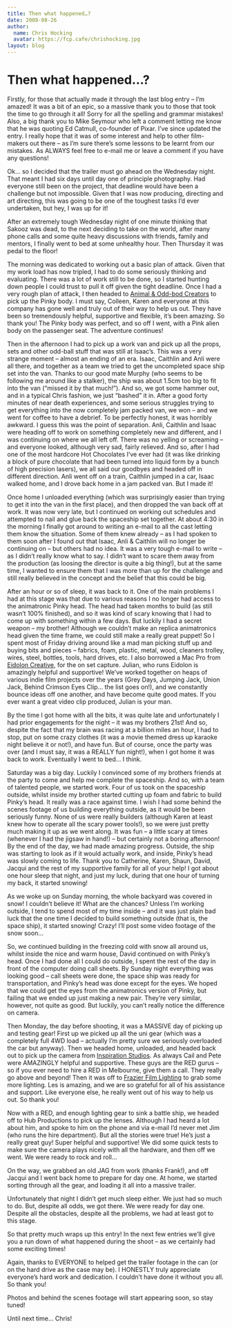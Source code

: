 ```yaml
---
title: Then what happened…?
date: 2008-08-26
author:
  name: Chris Hocking
  avatar: https://fcp.cafe/chrishocking.jpg
layout: blog
---
```

# Then what happened…?

Firstly, for those that actually made it through the last blog entry – I’m amazed! It was a bit of an epic, so a massive thank you to those that took the time to go through it all! Sorry for all the spelling and grammar mistakes! Also, a big thank you to Mike Seymour who left a comment letting me know that he was quoting Ed Catmull, co-founder of Pixar. I’ve since updated the entry. I really hope that it was of some interest and help to other film-makers out there – as I’m sure there’s some lessons to be learnt from our mistakes. As ALWAYS feel free to e-mail me or leave a comment if you have any questions!

Ok… so I decided that the trailer must go ahead on the Wednesday night. That meant I had six days until day one of principle photography. Had everyone still been on the project, that deadline would have been a challenge but not impossible. Given that I was now producing, directing and art directing, this was going to be one of the toughest tasks I’d ever undertaken, but hey, I was up for it!

After an extremely tough Wednesday night of one minute thinking that Sakooz was dead, to the next deciding to take on the world, after many phone calls and some quite heavy discussions with friends, family and mentors, I finally went to bed at some unhealthy hour. Then Thursday it was pedal to the floor!

The morning was dedicated to working out a basic plan of attack. Given that my work load has now tripled, I had to do some seriously thinking and evaluating. There was a lot of work still to be done, so I started hunting down people I could trust to pull it off given the tight deadline. Once I had a very rough plan of attack, I then headed to [Animal & Odd-bod Creators](http://www.mascots.com.au "Animal & Odd-bod Creators") to pick up the Pinky body. I must say, Colleen, Karen and everyone at this company has gone well and truly out of their way to help us out. They have been so tremendously helpful, supportive and flexible, it’s been amazing. So thank you! The Pinky body was perfect, and so off I went, with a Pink alien body on the passenger seat. The adventure continues!

Then in the afternoon I had to pick up a work van and pick up all the props, sets and other odd-ball stuff that was still at Isaac’s. This was a very strange moment – almost an ending of an era. Isaac, Caithlin and Anli were all there, and together as a team we tried to get the uncompleted space ship set into the van. Thanks to our good mate Murphy (who seems to be following me around like a stalker), the ship was about 1.5cm too big to fit into the van (“missed it by that much!”). And so, we got some hammer out, and in a typical Chris fashion, we just “bashed” it in. After a good forty minutes of near death experiences, and some serious struggles trying to get everything into the now completely jam packed van, we won – and we went for coffee to have a debrief. To be perfectly honest, it was horribly awkward. I guess this was the point of separation. Anli, Caithlin and Isaac were heading off to work on something completely new and different, and I was continuing on where we all left off. There was no yelling or screaming – and everyone looked, although very sad, fairly relieved. And so, after I had one of the most hardcore Hot Chocolates I’ve ever had (it was like drinking a block of pure chocolate that had been turned into liquid form by a bunch of high precision lasers), we all said our goodbyes and headed off in different direction. Anli went off on a train, Caithlin jumped in a car, Isaac walked home, and I drove back home in a jam packed van. But I made it!

Once home I unloaded everything (which was surprisingly easier than trying to get it into the van in the first place), and then dropped the van back off at work. It was now very late, but I continued on working out schedules and attempted to nail and glue back the spaceship set together. At about 4:30 in the morning I finally got around to writing an e-mail to all the cast letting them know the situation. Some of them knew already – as I had spoken to them soon after I found out that Isaac, Anli & Caithlin will no longer be continuing on – but others had no idea. It was a very tough e-mail to write – as I didn’t really know what to say. I didn’t want to scare them away from the production (as loosing the director is quite a big thing!), but at the same time, I wanted to ensure them that I was more than up for the challenge and still really believed in the concept and the belief that this could be big.

After an hour or so of sleep, it was back to it. One of the main problems I had at this stage was that due to various reasons I no longer had access to the animatronic Pinky head. The head had taken months to build (as still wasn’t 100% finished), and so it was kind of scary knowing that I had to come up with something within a few days. But luckily I had a secret weapon – my brother! Although we couldn’t make an replica animatronics head given the time frame, we could still make a really great puppet! So I spent most of Friday driving around like a mad man picking stuff up and buying bits and pieces – fabrics, foam, plastic, metal, wood, cleaners trolley, wires, steel, bottles, tools, hard drives, etc. I also borrowed a Mac Pro from [Eidolon Creative](http://www.eidoloncreative.com "Eidolon Creative"), for the on set capture. Julian, who runs Eidolon is amazingly helpful and supportive! We’ve worked together on heaps of various indie film projects over the years (Grey Days, Jumping Jack, Union Jack, Behind Crimson Eyes Clip… the list goes on!), and we constantly bounce ideas off one another, and have become quite good mates. If you ever want a great video clip produced, Julian is your man.

By the time I got home with all the bits, it was quite late and unfortunately I had prior engagements for the night – it was my brothers 21st! And so, despite the fact that my brain was racing at a billion miles an hour, I had to stop, put on some crazy clothes (it was a movie themed dress up karaoke night believe it or not!), and have fun. But of course, once the party was over (and I must say, it was a REALLY fun night!), when I got home it was back to work. Eventually I went to bed… I think.

Saturday was a big day. Luckily I convinced some of my brothers friends at the party to come and help me complete the spaceship. And so, with a team of talented people, we started work. Four of us took on the spaceship outside, whilst inside my brother started cutting up foam and fabric to build Pinky’s head. It really was a race against time. I wish I had some behind the scenes footage of us building everything outside, as it would be been seriously funny. None of us were really builders (although Karen at least knew how to operate all the scary power tools!), so we were just pretty much making it up as we went along. It was fun – a little scary at times (whenever I had the jigsaw in hand!) – but certainly not a boring afternoon! By the end of the day, we had made amazing progress. Outside, the ship was starting to look as if it would actually work, and inside, Pinky’s head was slowly coming to life. Thank you to Catherine, Karen, Shaun, David, Jacqui and the rest of my supportive family for all of your help! I got about one hour sleep that night, and just my luck, during that one hour of turning my back, it started snowing!

As we woke up on Sunday morning, the whole backyard was covered in snow! I couldn’t believe it! What are the chances? Unless I’m working outside, I tend to spend most of my time inside – and it was just plain bad luck that the one time I decided to build something outside (that is, the space ship), it started snowing! Crazy! I’ll post some video footage of the snow soon…

So, we continued building in the freezing cold with snow all around us, whilst inside the nice and warm house, David continued on with Pinky’s head. Once I had done all I could do outside, I spent the rest of the day in front of the computer doing call sheets. By Sunday night everything was looking good – call sheets were done, the space ship was ready for transportation, and Pinky’s head was done except for the eyes. We hoped that we could get the eyes from the animatronics version of Pinky, but failing that we ended up just making a new pair. They’re very similar, however, not quite as good. But luckily, you can’t really notice the difference on camera.

Then Monday, the day before shooting, it was a MASSIVE day of picking up and testing gear! First up we picked up all the uni gear (which was a completely full 4WD load – actually I’m pretty sure we seriously overloaded the car but anyway). Then we headed home, unloaded, and headed back out to pick up the camera from [Inspiration Studios](http://www.inspirationstudios.com.au "Inspiration Studios"). As always Cail and Pete were AMAZINGLY helpful and supportive. These guys are the RED gurus – so if you ever need to hire a RED in Melbourne, give them a call. They really go above and beyond! Then it was off to [Frazier Film Lighting](http://www.frazierfilmlighting.com.au/home.htm "Frazier Film Lighting") to grab some more lighting. Les is amazing, and we are so grateful for all of his assistance and support. Like everyone else, he really went out of his way to help us out. So thank you!

Now with a RED, and enough lighting gear to sink a battle ship, we headed off to Hub Productions to pick up the lenses. Although I had heard a lot about him, and spoke to him on the phone and via e-mail I’d never met Jim (who runs the hire department). But all the stories were true! He’s just a really great guy! Super helpful and supportive! We did some quick tests to make sure the camera plays nicely with all the hardware, and then off we went. We were ready to rock and roll…

On the way, we grabbed an old JAG from work (thanks Frank!), and off Jacqui and I went back home to prepare for day one. At home, we started sorting through all the gear, and loading it all into a massive trailer.

Unfortunately that night I didn’t get much sleep either. We just had so much to do. But, despite all odds, we got there. We were ready for day one. Despite all the obstacles, despite all the problems, we had at least got to this stage.

So that pretty much wraps up this entry! In the next few entries we’ll give you a run down of what happened during the shoot – as we certainly had some exciting times!

Again, thanks to EVERYONE to helped get the trailer footage in the can (or on the hard drive as the case may be). I HONESTLY truly appreciate everyone’s hard work and dedication. I couldn’t have done it without you all. So thank you!

Photos and behind the scenes footage will start appearing soon, so stay tuned!

Until next time… Chris!